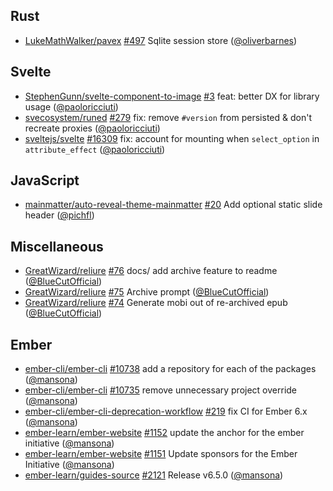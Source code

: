 ## Rust

- [LukeMathWalker/pavex] [#497](https://github.com/LukeMathWalker/pavex/pull/497) Sqlite session store ([@oliverbarnes])

## Svelte

- [StephenGunn/svelte-component-to-image] [#3](https://github.com/StephenGunn/svelte-component-to-image/pull/3) feat: better DX for library usage ([@paoloricciuti])
- [svecosystem/runed] [#279](https://github.com/svecosystem/runed/pull/279) fix: remove `#version` from persisted & don't recreate proxies ([@paoloricciuti])
- [sveltejs/svelte] [#16309](https://github.com/sveltejs/svelte/pull/16309) fix: account for mounting when `select_option` in `attribute_effect` ([@paoloricciuti])

## JavaScript

- [mainmatter/auto-reveal-theme-mainmatter] [#20](https://github.com/mainmatter/auto-reveal-theme-mainmatter/pull/20) Add optional static slide header ([@pichfl])

## Miscellaneous

- [GreatWizard/reliure] [#76](https://github.com/GreatWizard/reliure/pull/76) docs/ add archive feature to readme ([@BlueCutOfficial])
- [GreatWizard/reliure] [#75](https://github.com/GreatWizard/reliure/pull/75) Archive prompt ([@BlueCutOfficial])
- [GreatWizard/reliure] [#74](https://github.com/GreatWizard/reliure/pull/74) Generate mobi out of re-archived epub ([@BlueCutOfficial])

## Ember

- [ember-cli/ember-cli] [#10738](https://github.com/ember-cli/ember-cli/pull/10738) add a repository for each of the packages ([@mansona])
- [ember-cli/ember-cli] [#10735](https://github.com/ember-cli/ember-cli/pull/10735) remove unnecessary project override ([@mansona])
- [ember-cli/ember-cli-deprecation-workflow] [#219](https://github.com/ember-cli/ember-cli-deprecation-workflow/pull/219) fix CI for Ember 6.x ([@mansona])
- [ember-learn/ember-website] [#1152](https://github.com/ember-learn/ember-website/pull/1152) update the anchor for the ember initiative ([@mansona])
- [ember-learn/ember-website] [#1151](https://github.com/ember-learn/ember-website/pull/1151) Update sponsors for the Ember Initiative ([@mansona])
- [ember-learn/guides-source] [#2121](https://github.com/ember-learn/guides-source/pull/2121) Release v6.5.0 ([@mansona])

[@BlueCutOfficial]: https://github.com/BlueCutOfficial
[@mansona]: https://github.com/mansona
[@oliverbarnes]: https://github.com/oliverbarnes
[@paoloricciuti]: https://github.com/paoloricciuti
[@pichfl]: https://github.com/pichfl
[GreatWizard/reliure]: https://github.com/GreatWizard/reliure
[LukeMathWalker/pavex]: https://github.com/LukeMathWalker/pavex
[StephenGunn/svelte-component-to-image]: https://github.com/StephenGunn/svelte-component-to-image
[ember-cli/ember-cli-deprecation-workflow]: https://github.com/ember-cli/ember-cli-deprecation-workflow
[ember-cli/ember-cli]: https://github.com/ember-cli/ember-cli
[ember-learn/ember-website]: https://github.com/ember-learn/ember-website
[ember-learn/guides-source]: https://github.com/ember-learn/guides-source
[mainmatter/auto-reveal-theme-mainmatter]: https://github.com/mainmatter/auto-reveal-theme-mainmatter
[svecosystem/runed]: https://github.com/svecosystem/runed
[sveltejs/svelte]: https://github.com/sveltejs/svelte
